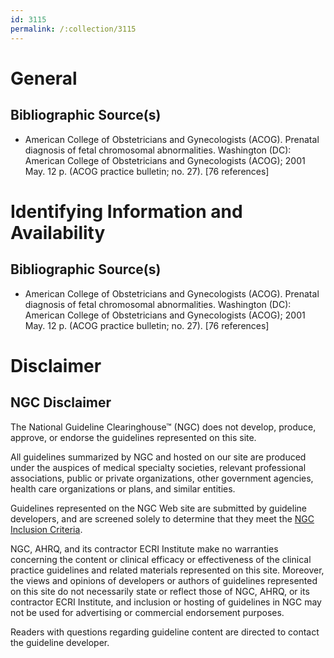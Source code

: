 ```yaml
---
id: 3115
permalink: /:collection/3115
---
```


# General

## Bibliographic Source(s)

- American College of Obstetricians and Gynecologists (ACOG). Prenatal diagnosis of fetal chromosomal abnormalities. Washington (DC): American College of Obstetricians and Gynecologists (ACOG); 2001 May. 12 p. (ACOG practice bulletin; no. 27). [76 references]

# Identifying Information and Availability

## Bibliographic Source(s)

- American College of Obstetricians and Gynecologists (ACOG). Prenatal diagnosis of fetal chromosomal abnormalities. Washington (DC): American College of Obstetricians and Gynecologists (ACOG); 2001 May. 12 p. (ACOG practice bulletin; no. 27). [76 references]

# Disclaimer

## NGC Disclaimer

The National Guideline Clearinghouse™ (NGC) does not develop, produce, approve, or endorse the guidelines represented on this site.

All guidelines summarized by NGC and hosted on our site are produced under the auspices of medical specialty societies, relevant professional associations, public or private organizations, other government agencies, health care organizations or plans, and similar entities.

Guidelines represented on the NGC Web site are submitted by guideline developers, and are screened solely to determine that they meet the [NGC Inclusion Criteria](/help-and-about/summaries/inclusion-criteria).

NGC, AHRQ, and its contractor ECRI Institute make no warranties concerning the content or clinical efficacy or effectiveness of the clinical practice guidelines and related materials represented on this site. Moreover, the views and opinions of developers or authors of guidelines represented on this site do not necessarily state or reflect those of NGC, AHRQ, or its contractor ECRI Institute, and inclusion or hosting of guidelines in NGC may not be used for advertising or commercial endorsement purposes.

Readers with questions regarding guideline content are directed to contact the guideline developer.

